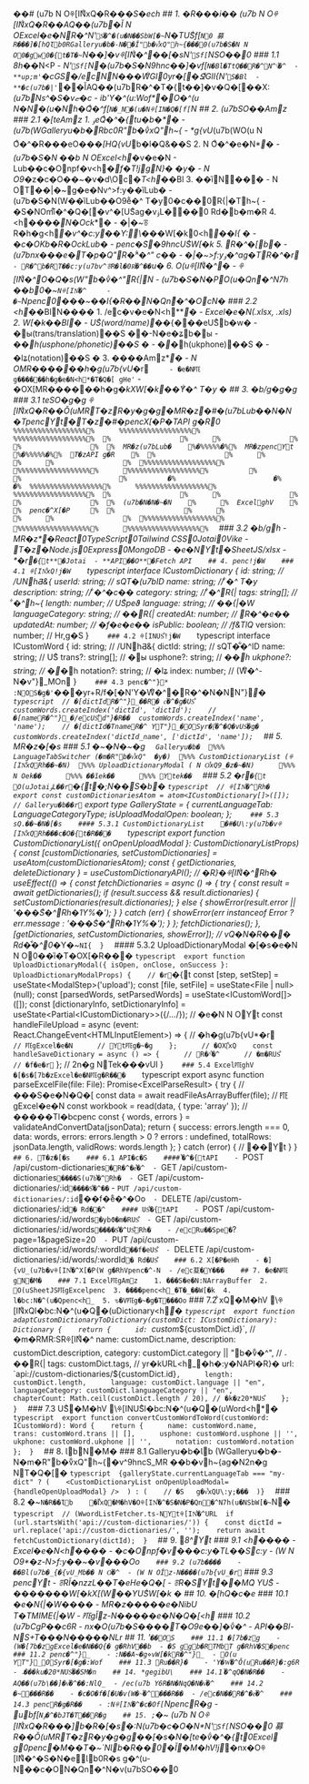 ��#   (u7b
N Oꁚ[IN͋xQ�R�� *�S�ech
 
 
 
 # #   1 .   �R���i��
 
 
 
 (u7b
N Oꁚ[IN͋xQ�R��AQ��(u7b�Ǐ
N OE x c e l �e�NR�^*N'`S͋�^�(u�N��SbW[�~`N�TUS͋f[`N0 募 R���]�[hQƖb0RG a l l e r y u�b�-N��Ǐ" b�v͋xQ" h~{���0(u7b�S�N
N O0�gw0�{t�T�~`N��]�vꁚ[IN͋�^��[�s*N'`Sf[`NSO��0
 
 
 
 # # #   1 . 1   8h�*�N<P
 
 
 
 -   * * *N'`Sf[`N* * �(u7b�S�N9hnc��]�vf[`N �Bl�TtQ��R�^N^\͋�^
 
 -   * * up;m'`�cGS* * �/ecNN���W͋Gl0yr�[�Ջ͋GlI{*N'`S �Bl
 
 -   * * �cؚ(u7b�|'`* * ��ǏAQ��(u7bR�^�T�{t��]�v�Q�[��X:_(u7bNs^�S�vޏ�c
 
 -   * * ib'Y�^(u:Wof* * �O�^(u
N�N�(u�Nh�Q͋�^f[`N�_N�(u�Nꁚ[IN�Q�[f[`N
 
 
 
 # #   2 .   (u7bSO��Amz
 
 
 
 # # #   2 . 1   �[teAmz
 
 
 
 1 .   * * ۏeQ͋�^�{tu�b�* * �
 
       -   (u7b(WG a l l e r y u�b�Rbc0R" b�v͋xQ" h~{
 
       -   \*g{vU_(u7b(WO(u
N O͋�^�R���eO��*�[HQ{vU*b�l�Q&��S
 
 
 
 2 .   * * 
N O͋�^�e�N* * �
 
       -   (u7b�S�N ��b
N OE x c e l <h*�v�e�N
 
       -   Lub��c�Onpf�v<h*�f�T!jgN}� �y�
 
       -   
N O9*�z�c�O��~�v�d\Oc*�T<h*��Bl
 
 
 
 3 .   * * ��ȉN��* * �
 
       -   
N OT��|�~㉐g�e�Nv^>f:y��ȉLub�
 
       -   (u7b�S�N(W��ȉLub��O9e͋�^
T�y0�c��0R{|�Th~{
 
       -   �S�NOmȉ͋�^�Q�[�v^�[US͋ag�vۏL���0 Rd�b�m�R
 
 
 
 4 .   * * <h*����N�Ock* * �
 
       -   �|�~ꁨR�h�g<h*�v^�c:y��Y:\�*��W[�k0<h*��I{ �
 
       -   �c�OKb�R�OckLub�
 
       -   penc�S͑�9hncUS͋W[�k
 
 
 
 5 .   * * R�^�[b* * �
 
       -   (u7bnx���e�T�p�Q" R�^͋�^"  c��
 
       -   �|�~>f:yۏ�^ag�TR�^�r`
 
       -   R�^b�RT��c:y(u7bv^ꁨR�l�0R͋�^��`u�
 
 
 
 6 .   * * O(uꁚ[IN͋�^* * �
 
       -   ꁚ[IN͋�^O�Q�s(W" b�v͋�^" R{|N
 
       -   (u7b�S�N�PO(u�Qn͋�^ N7h ��b0�~`Nꁚ[IN͋�^
 
       -   �~`Npenc0���~��I{�R��N�Qn͋�^�Oc N�
 
 
 
 # # #   2 . 2   <h*��BlN����
 
 
 
 1 .   * * /ec�v�e�N<h** * �
 
       -   E x c e l �e�N( . x l s x ,   . x l s ) 
 
 
 
 2 .   * * W[�k��Bl* * �
 
       -   US͋( w o r d / n a m e ) ��*{���eUS͋b�w�
 
       -   �ы( t r a n s / t r a n s l a t i o n ) ��S ��-N�e�ʑb�ы
 
       -   �*�h( u s p h o n e / p h o n e t i c ) ��S �
 
       -   �*�h( u k p h o n e ) ��S �
 
       -   �lʑ( n o t a t i o n ) ��S �
 
 
 
 3 .   * * ����Amz* * �
 
       -   
N OMR������h�g(u7b{vU*�r`
 
       -   �e�N㉐g������h�g�e�N<h*�T�Q�[ gHe'`
 
       -   �OX[MR������h�g�_kXW[�k��Y͋�^
T�y	�
 
 
 
 # #   3 .   �b/g�g�g
 
 
 
 # # #   3 . 1   teSO�g�g
 
 
 
 ꁚ[IN͋xQ�R��Ǒ(uMRT�zR�y�g�g�MR�z�#�(u7bLub��N�N�TpencYt�T�z�#�pencX[�P�TA P I 
g�R0
 
 
 
 ` ` ` 
 
 % % % % % % % % % % % % % % % % % %%            % % % % % % % % % % % % % % % % % %%            % % % % % % % % % % % % % % % % % %%
 
 %                                  %            %                                  %            %                                  %
 
 %    MR�z(u7bLub�        %�% % % % %�%%    MR�zpencYt        %�% % % % %�%%    T�zA P I 
g�R        %
 
 %                                  %            %                                  %            %                                  %
 
 % % % % % % % % % % % % % % % % % %%            % % % % % % % % % % % % % % % % % %%            % % % % % % % % % % % % % % % % % %%
 
                 %                                                %                                                %
 
                 �%                                                �%                                                �%
 
 % % % % % % % % % % % % % % % % % %%            % % % % % % % % % % % % % % % % % %%            % % % % % % % % % % % % % % % % % %%
 
 %                                  %            %                                  %            %                                  %
 
 %    (u7b�N�N�~�N        %            %    E x c e l ㉐ghV        %            %    penc�^X[�P          %
 
 %                                  %            %                                  %            %                                  %
 
 % % % % % % % % % % % % % % % % % %%            % % % % % % % % % % % % % % % % % %%            % % % % % % % % % % % % % % % % % %%
 
 ` ` ` 
 
 
 
 # # #   3 . 2   �b/gh
 
 
 
 -   * * MR�z* * �R e a c t 0T y p e S c r i p t 0T a i l w i n d   C S S 0J o t a i 0V i k e 
 
 -   * * T�z* * �N o d e . j s 0E x p r e s s 0M o n g o D B 
 
 -   * * �e�NYt* * �S h e e t J S / x l s x 
 
 -   * * �r`�{t* * �J o t a i 
 
 -   * * A P I ��O* * �F e t c h   A P I 
 
 
 
 # #   4 .   penc!j�W
 
 
 
 # # #   4 . 1   ꁚ[IN͋xQ!j�W
 
 
 
 ` ` ` t y p e s c r i p t 
 
 i n t e r f a c e   I C u s t o m D i c t i o n a r y   { 
 
     i d :   s t r i n g ;                                           / /   /U NhƋ&{
 
     u s e r I d :   s t r i n g ;                                   / /   sQT�(u7bI D 
 
     n a m e :   s t r i n g ;                                       / /   ͋�^
T�y
 
     d e s c r i p t i o n :   s t r i n g ;                         / /   ͋�^�c��
 
     c a t e g o r y :   s t r i n g ;                               / /   ͋�^R{|
 
     t a g s :   s t r i n g [ ] ;                                   / /   ͋�^h~{
 
     l e n g t h :   n u m b e r ;                                   / /   US͋peϑ
 
     l a n g u a g e :   s t r i n g ;                               / /   � �{|�W
 
     l a n g u a g e C a t e g o r y :   s t r i n g ;               / /   � �R{|
 
     c r e a t e d A t :   n u m b e r ;                             / /   R�^�e��
 
     u p d a t e d A t :   n u m b e r ;                             / /   �f�e�e��
 
     i s P u b l i c :   b o o l e a n ;                             / /   /f&TlQ _
 
     v e r s i o n :   n u m b e r ;                                 / /   Hr,g�S
 
 } 
 
 ` ` ` 
 
 
 
 # # #   4 . 2   ꁚ[INUS͋!j�W
 
 
 
 ` ` ` t y p e s c r i p t 
 
 i n t e r f a c e   I C u s t o m W o r d   { 
 
     i d :   s t r i n g ;                                           / /   /U NhƋ&{
 
     d i c t I d :   s t r i n g ;                                   / /   sQT�͋�^I D 
 
     n a m e :   s t r i n g ;                                       / /   US͋
 
     t r a n s ? :   s t r i n g [ ] ;                               / /   �ы
 
     u s p h o n e ? :   s t r i n g ;                               / /   �_�h
 
     u k p h o n e ? :   s t r i n g ;                               / /   �_�h
 
     n o t a t i o n ? :   s t r i n g ;                             / /   �lʑ
 
     i n d e x :   n u m b e r ;                                     / /   (W͋�^-N�v"}_MOn
 
 } 
 
 ` ` ` 
 
 
 
 # # #   4 . 3   penc�^"}*
 
 
 
 :NOS�g�'`���yr+R/f�[�N'Y�W͋�^�R�^�N�NN"}*�
 
 
 
 ` ` ` t y p e s c r i p t 
 
 / /   �[d i c t I d R�^"}_��R�	c͋�^�g�US͋
 
 c u s t o m W o r d s . c r e a t e I n d e x ( ' d i c t I d ' ,   ' d i c t I d ' ) ; 
 
 
 
 / /   �[n a m e R�^"}_�/ecUS͋d"}�R��
 
 c u s t o m W o r d s . c r e a t e I n d e x ( ' n a m e ' ,   ' n a m e ' ) ; 
 
 
 
 / /   �[d i c t I d �Tn a m e R�^
YT"}_�OSyr�[͋�^�Q�vUS͋�g�
 
 c u s t o m W o r d s . c r e a t e I n d e x ( ' d i c t I d _ n a m e ' ,   [ ' d i c t I d ' ,   ' n a m e ' ] ) ; 
 
 ` ` ` 
 
 
 
 # #   5 .   MR�z�[�s
 
 
 
 # # #   5 . 1   �~�N�~�g
 
 
 
 ` ` ` 
 
 G a l l e r y u�b�
 
 % % %  L a n g u a g e T a b S w i t c h e r   ( �m�R" b�v͋xQ" 	�y�) 
 
 % % %  C u s t o m D i c t i o n a r y L i s t   ( ꁚ[IN͋xQRh��~�N) 
 
 % % %  U p l o a d D i c t i o n a r y M o d a l   ( 
N O͋xQ9_�z�~�N) 
 
         % % %  
N Oek��
 
         % % %  ��ȉek��
 
         % % %  Ytek��
 
 ` ` ` 
 
 
 
 # # #   5 . 2   �r`�{t
 
 
 
 O(uJ o t a i ۏL��r`�{t�;N��S�b�
 
 
 
 ` ` ` t y p e s c r i p t 
 
 / /   ꁚ[IN͋�^Rh�
 
 e x p o r t   c o n s t   c u s t o m D i c t i o n a r i e s A t o m   =   a t o m < I C u s t o m D i c t i o n a r y [ ] > ( [ ] ) ; 
 
 
 
 / /   G a l l e r y u�b��r`
 
 e x p o r t   t y p e   G a l l e r y S t a t e   =   { 
 
     c u r r e n t L a n g u a g e T a b :   L a n g u a g e C a t e g o r y T y p e ; 
 
     i s U p l o a d M o d a l O p e n :   b o o l e a n ; 
 
 } ; 
 
 ` ` ` 
 
 
 
 # # #   5 . 3   sQ.��~�N�[�s
 
 
 
 # # # #   5 . 3 . 1   C u s t o m D i c t i o n a r y L i s t 
 
 
 
 �#�U\:y(u7b�vꁚ[IN͋xQRh���c�O�{t�R���
 
 
 
 ` ` ` t y p e s c r i p t 
 
 e x p o r t   f u n c t i o n   C u s t o m D i c t i o n a r y L i s t ( {   o n O p e n U p l o a d M o d a l   } :   C u s t o m D i c t i o n a r y L i s t P r o p s )   { 
 
     c o n s t   [ c u s t o m D i c t i o n a r i e s ,   s e t C u s t o m D i c t i o n a r i e s ]   =   u s e A t o m ( c u s t o m D i c t i o n a r i e s A t o m ) ; 
 
     c o n s t   {   g e t D i c t i o n a r i e s ,   d e l e t e D i c t i o n a r y   }   =   u s e C u s t o m D i c t i o n a r y A P I ( ) ; 
 
     
 
     / /   �R}�ꁚ[IN͋�^Rh�
 
     u s e E f f e c t ( ( )   = >   { 
 
         c o n s t   f e t c h D i c t i o n a r i e s   =   a s y n c   ( )   = >   { 
 
             t r y   { 
 
                 c o n s t   r e s u l t   =   a w a i t   g e t D i c t i o n a r i e s ( ) ; 
 
                 i f   ( r e s u l t . s u c c e s s   & &   r e s u l t . d i c t i o n a r i e s )   { 
 
                     s e t C u s t o m D i c t i o n a r i e s ( r e s u l t . d i c t i o n a r i e s ) ; 
 
                 }   e l s e   { 
 
                     s h o w E r r o r ( r e s u l t . e r r o r   | |   ' ���S͋�^Rh�1Y%�' ) ; 
 
                 } 
 
             }   c a t c h   ( e r r )   { 
 
                 s h o w E r r o r ( e r r   i n s t a n c e o f   E r r o r   ?   e r r . m e s s a g e   :   ' ���S͋�^Rh�1Y%�' ) ; 
 
             } 
 
         } ; 
 
 
 
         f e t c h D i c t i o n a r i e s ( ) ; 
 
     } ,   [ g e t D i c t i o n a r i e s ,   s e t C u s t o m D i c t i o n a r i e s ,   s h o w E r r o r ] ) ; 
 
     
 
     / /   vQ�N�R��� Rd�͋�^0 *�Y�~`NI{
 
 } 
 
 ` ` ` 
 
 
 
 # # # #   5 . 3 . 2   U p l o a d D i c t i o n a r y M o d a l 
 
 
 
 �[�s�e�N
N O0��ȉ�T�OX[�R���
 
 
 
 ` ` ` t y p e s c r i p t 
 
 e x p o r t   f u n c t i o n   U p l o a d D i c t i o n a r y M o d a l ( {   i s O p e n ,   o n C l o s e ,   o n S u c c e s s   } :   U p l o a d D i c t i o n a r y M o d a l P r o p s )   { 
 
     / /   �r`�{t
 
     c o n s t   [ s t e p ,   s e t S t e p ]   =   u s e S t a t e < M o d a l S t e p > ( ' u p l o a d ' ) ; 
 
     c o n s t   [ f i l e ,   s e t F i l e ]   =   u s e S t a t e < F i l e   |   n u l l > ( n u l l ) ; 
 
     c o n s t   [ p a r s e d W o r d s ,   s e t P a r s e d W o r d s ]   =   u s e S t a t e < I C u s t o m W o r d [ ] > ( [ ] ) ; 
 
     c o n s t   [ d i c t i o n a r y I n f o ,   s e t D i c t i o n a r y I n f o ]   =   u s e S t a t e < P a r t i a l < I C u s t o m D i c t i o n a r y > > ( { / * . . . * / } ) ; 
 
 
 
     / /   �e�N
N OYt
 
     c o n s t   h a n d l e F i l e U p l o a d   =   a s y n c   ( e v e n t :   R e a c t . C h a n g e E v e n t < H T M L I n p u t E l e m e n t > )   = >   { 
 
         / /   �h�g(u7b{vU*�r`
 
         / /   ㉐gE x c e l �e�N
 
         / /   Yt㉐g�~�g
 
     } ; 
 
 
 
     / /   �OX[͋xQ
 
     c o n s t   h a n d l e S a v e D i c t i o n a r y   =   a s y n c   ( )   = >   { 
 
         / /   R�^͋�^
 
         / /   �m�RUS͋
 
         / /   �f�e�r`
 
     } ; 
 
     
 
     / /   2n�g
NTek���vU I 
 
 } 
 
 ` ` ` 
 
 
 
 # # #   5 . 4   E x c e l ㉐ghV
 
 
 
 �[�s�[7b�zE x c e l �e�N㉐g�R���
 
 
 
 ` ` ` t y p e s c r i p t 
 
 e x p o r t   a s y n c   f u n c t i o n   p a r s e E x c e l F i l e ( f i l e :   F i l e ) :   P r o m i s e < E x c e l P a r s e R e s u l t >   { 
 
     t r y   { 
 
         / /   ���S�e�N�Q�[
 
         c o n s t   d a t a   =   a w a i t   r e a d F i l e A s A r r a y B u f f e r ( f i l e ) ; 
 
         
 
         / /   ㉐gE x c e l �e�N
 
         c o n s t   w o r k b o o k   =   r e a d ( d a t a ,   {   t y p e :   ' a r r a y '   } ) ; 
 
         
 
         / /   �����Tl�bcpenc
 
         c o n s t   {   w o r d s ,   e r r o r s   }   =   v a l i d a t e A n d C o n v e r t D a t a ( j s o n D a t a ) ; 
 
         
 
         r e t u r n   { 
 
             s u c c e s s :   e r r o r s . l e n g t h   = = =   0 , 
 
             d a t a :   w o r d s , 
 
             e r r o r s :   e r r o r s . l e n g t h   >   0   ?   e r r o r s   :   u n d e f i n e d , 
 
             t o t a l R o w s :   j s o n D a t a . l e n g t h , 
 
             v a l i d R o w s :   w o r d s . l e n g t h 
 
         } ; 
 
     }   c a t c h   ( e r r o r )   { 
 
         / /   ��Yt
 
     } 
 
 } 
 
 ` ` ` 
 
 
 
 # #   6 .   T�z�[�s
 
 
 
 # # #   6 . 1   A P I �c�S
 
 
 
 # # # #   ͋�^�{tA P I 
 
 
 
 -   ` P O S T   / a p i / c u s t o m - d i c t i o n a r i e s ` �R�^�e͋�^
 
 -   ` G E T   / a p i / c u s t o m - d i c t i o n a r i e s ` ����S(u7b͋�^Rh�
 
 -   ` G E T   / a p i / c u s t o m - d i c t i o n a r i e s / : i d ` ����S͋�^��`
 
 -   ` P U T   / a p i / c u s t o m - d i c t i o n a r i e s / : i d ` ��f�e͋�^�Oo`
 
 -   ` D E L E T E   / a p i / c u s t o m - d i c t i o n a r i e s / : i d ` � Rd�͋�^
 
 
 
 # # # #   US͋�{tA P I 
 
 
 
 -   ` P O S T   / a p i / c u s t o m - d i c t i o n a r i e s / : i d / w o r d s ` �ybϑ�m�RUS͋
 
 -   ` G E T   / a p i / c u s t o m - d i c t i o n a r i e s / : i d / w o r d s ` ����S͋�^US͋Rh�
 
     -   /ecRu��Spe�` ? p a g e = 1 & p a g e S i z e = 2 0 ` 
 
 -   ` P U T   / a p i / c u s t o m - d i c t i o n a r i e s / : i d / w o r d s / : w o r d I d ` ��f�eUS͋
 
 -   ` D E L E T E   / a p i / c u s t o m - d i c t i o n a r i e s / : i d / w o r d s / : w o r d I d ` � Rd�US͋
 
 
 
 # # #   6 . 2   X[�P�eHh
 
 
 
 -   �]{vU_(u7b�vꁚ[IN͋�^X[�P(W
g�RhVpenc�^-N
 
 -   /ec荾�Y���
 
 
 
 # #   7 .   �e�N㉐gN�M�
 
 
 
 # # #   7 . 1   E x c e l ㉐gAmz
 
 
 
 1 .   ���S�e�N:NA r r a y B u f f e r 
 
 2 .   O(uS h e e t J S ㉐gE x c e l penc
 
 3 .   ����penc<h_�T�_��W[�k
 
 4 .   l�bc:N�^(u�Qpenc<h_
 
 5 .   ԏ�V㉐g�~�g�T���Oo`
 
 
 
 # # #   7 . 2   ͋xQ�M�hV
 
 
 
 \ꁚ[IN͋xQl�bc:N�^(u�Q�(uD i c t i o n a r y <h*�
 
 
 
 ` ` ` t y p e s c r i p t 
 
 e x p o r t   f u n c t i o n   a d a p t C u s t o m D i c t i o n a r y T o D i c t i o n a r y ( c u s t o m D i c t :   I C u s t o m D i c t i o n a r y ) :   D i c t i o n a r y   { 
 
     r e t u r n   { 
 
         i d :   ` c u s t o m * $ { c u s t o m D i c t . i d } ` ,     / /   �m�RMR :SRꁚ[IN͋�^
 
         n a m e :   c u s t o m D i c t . n a m e , 
 
         d e s c r i p t i o n :   c u s t o m D i c t . d e s c r i p t i o n , 
 
         c a t e g o r y :   c u s t o m D i c t . c a t e g o r y   | |   " b�v͋�^" ,     / /   ؞��R{|
 
         t a g s :   c u s t o m D i c t . t a g s , 
 
         / /   yr�kU R L <h_�h�:y�NA P I �R}�
 
         u r l :   ` a p i : / / c u s t o m - d i c t i o n a r i e s / $ { c u s t o m D i c t . i d } ` , 
 
         l e n g t h :   c u s t o m D i c t . l e n g t h , 
 
         l a n g u a g e :   c u s t o m D i c t . l a n g u a g e   | |   " e n " , 
 
         l a n g u a g e C a t e g o r y :   c u s t o m D i c t . l a n g u a g e C a t e g o r y   | |   " e n " , 
 
         c h a p t e r C o u n t :   M a t h . c e i l ( c u s t o m D i c t . l e n g t h   /   2 0 ) ,   / /   �k�z2 0 *NUS͋
 
     } ; 
 
 } 
 
 ` ` ` 
 
 
 
 # # #   7 . 3   US͋�M�hV
 
 
 
 \ꁚ[INUS͋l�bc:N�^(u�Q�(uW o r d <h*�
 
 
 
 ` ` ` t y p e s c r i p t 
 
 e x p o r t   f u n c t i o n   c o n v e r t C u s t o m W o r d T o W o r d ( c u s t o m W o r d :   I C u s t o m W o r d ) :   W o r d   { 
 
     r e t u r n   { 
 
         n a m e :   c u s t o m W o r d . n a m e , 
 
         t r a n s :   c u s t o m W o r d . t r a n s   | |   [ ] , 
 
         u s p h o n e :   c u s t o m W o r d . u s p h o n e   | |   ' ' , 
 
         u k p h o n e :   c u s t o m W o r d . u k p h o n e   | |   ' ' , 
 
         n o t a t i o n :   c u s t o m W o r d . n o t a t i o n 
 
     } ; 
 
 } 
 
 ` ` ` 
 
 
 
 # #   8 .   ƖbN�M�
 
 
 
 # # #   8 . 1   G a l l e r y u�b�Ɩb
 
 
 
 (WG a l l e r y u�b�-N�m�R" b�v͋xQ" h~{�v^9hncS_MR ��b�vh~{ag�N2n�g
NT�Q�[�
 
 
 
 ` ` ` t y p e s c r i p t 
 
 { g a l l e r y S t a t e . c u r r e n t L a n g u a g e T a b   = = =   " m y - d i c t "   ?   ( 
 
     < C u s t o m D i c t i o n a r y L i s t   o n O p e n U p l o a d M o d a l = { h a n d l e O p e n U p l o a d M o d a l }   / > 
 
 )   :   ( 
 
     / /   �S	g�v͋xQU\:y;���
 
 ) } 
 
 ` ` ` 
 
 
 
 # # #   8 . 2   �~`N�R��Ɩb
 
 
 
 �Ǐ͋xQ�M�hV�Oꁚ[IN͋�^�S�N�P�Qn͋�^ N7h(u�NSbW[�~`N�
 
 
 
 ` ` ` t y p e s c r i p t 
 
 / /   (Ww o r d L i s t F e t c h e r . t s -NYtꁚ[IN͋�^U R L 
 
 i f   ( u r l . s t a r t s W i t h ( ' a p i : / / c u s t o m - d i c t i o n a r i e s / ' ) )   { 
 
     c o n s t   d i c t I d   =   u r l . r e p l a c e ( ' a p i : / / c u s t o m - d i c t i o n a r i e s / ' ,   ' ' ) ; 
 
     r e t u r n   a w a i t   f e t c h C u s t o m D i c t i o n a r y ( d i c t I d ) ; 
 
 } 
 
 ` ` ` 
 
 
 
 # #   9 .   _8^Yt
 
 
 
 # # #   9 . 1   <h*����
 
 
 
 -   E x c e l �e�N<h*����
 
 -   �c�Onpf�v���c:y�TL��Sc:y
 
 -   (W
N O9*�z-N>f:y��~�v���Oo`
 
 
 
 # # #   9 . 2   (u7b����
 
 
 
 -   ��Bl(u7b�_{�{vU_Mb��
N O͋�^
 
 -   (W
N OǏz-N����(u7b{vU_�r`
 
 
 
 # # #   9 . 3   pencYt
 
 
 
 -   ꁨRǏ�nzzL��T�eHe�Q�[
 
 -   ꁨR�S͑Yt��MQ͑
YUS͋
 
 -   �����*��W[�kX[(W��YUS͋W[�k �
 
 
 
 # #   1 0 .   �[hQ�c�e
 
 
 
 # # #   1 0 . 1   �e�N{|�W����
 
 
 
 -   MR�z�����e�NibU\
T�TM I M E {|�W
 
 -   ㉐gǏz-N�����e�N�Q�[<h*
 
 
 
 # # #   1 0 . 2   (u7bCgP��c6R
 
 
 
 -   nx�O(u7b�S����T�O9e��]�v͋�^
 
 -   A P I ��Bl-NS+T���N�����NLr
 
 
 
 # #   1 1 .   '`��OS
 
 
 
 # # #   1 1 . 1   �[7b�z㉐g
 
 
 
 -   (W�[7b�z㉐gE x c e l �e�N��Q{�
g�RhV��b
 
 -   �S	g㉐gb�RTMbT
g�RhV�S�penc
 
 
 
 # # #   1 1 . 2   penc�^"}_
 
 
 
 -   :N��A~�g⋄vW[�kR�^"}_
 
 -   O(u
YT"}_OSyr�[�g�:Wof
 
 
 
 # # #   1 1 . 3   Ru��R}�
 
 
 
 -   'Y�W͋�^Ǒ(uRu��R}�:g6R
 
 -   ؞���ku�2 0 *NUS͋��SM�n
 
 
 
 # #   1 4 .   *gegibU\
 
 
 
 # # #   1 4 . 1   ͋�^qQ�N�R��
 
 
 
 -   AQ��(u7b\��]�v͋�^��:NlQ _
 
 -   /ec(u7b
Y6R�N�NqQ�N�v͋�^
 
 
 
 # # #   1 4 . 2   ؚ�~���R��
 
 
 
 -   �c�O�f�[�U�v(W�~͋�^���R��
 
 -   /ec�N��R�^�e͋�^
 
 
 
 # # #   1 4 . 3   pencR�g�R��
 
 
 
 -   :Nꁚ[IN͋�^�c�Of[`NpencR�g
 
 -   ubf[`Nۏ�^�bJT�T��R�g
 
 
 
 # #   1 5 .   ;`�~
 
 
 
 (u7b
N Oꁚ[IN͋xQ�R���]b�R�[�s�:N(u7b�c�O�N\*N'`Sf[`NSO��0 募 R��Ǒ(uMRT�zR�y�g�g��[�s�N�[te�v͋�^�{t0E x c e l ㉐g0penc�M��T�~`NƖb�R��0�Ǐ�M�hV!j_�nx�Oꁚ[IN͋�^�S�N�eƖb0R�s g�^(u-N��c�ON�Qn͋�^ N�v(u7bSO��0

